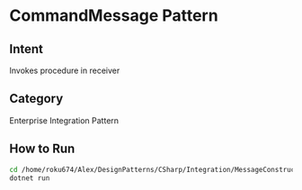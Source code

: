 # CommandMessage Pattern

## Intent
Invokes procedure in receiver

## Category
Enterprise Integration Pattern

## How to Run
```bash
cd /home/roku674/Alex/DesignPatterns/CSharp/Integration/MessageConstruction/CommandMessage
dotnet run
```

